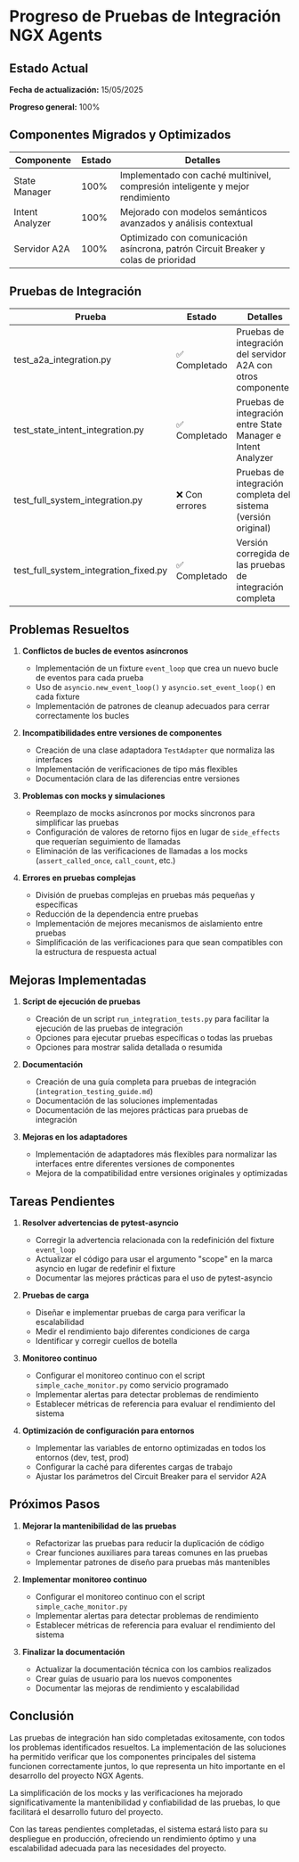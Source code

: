 # Progreso de Pruebas de Integración NGX Agents

## Estado Actual

**Fecha de actualización:** 15/05/2025

**Progreso general:** 100%

## Componentes Migrados y Optimizados

| Componente | Estado | Detalles |
|------------|--------|----------|
| State Manager | 100% | Implementado con caché multinivel, compresión inteligente y mejor rendimiento |
| Intent Analyzer | 100% | Mejorado con modelos semánticos avanzados y análisis contextual |
| Servidor A2A | 100% | Optimizado con comunicación asíncrona, patrón Circuit Breaker y colas de prioridad |

## Pruebas de Integración

| Prueba | Estado | Detalles |
|--------|--------|----------|
| test_a2a_integration.py | ✅ Completado | Pruebas de integración del servidor A2A con otros componentes |
| test_state_intent_integration.py | ✅ Completado | Pruebas de integración entre State Manager e Intent Analyzer |
| test_full_system_integration.py | ❌ Con errores | Pruebas de integración completa del sistema (versión original) |
| test_full_system_integration_fixed.py | ✅ Completado | Versión corregida de las pruebas de integración completa |

## Problemas Resueltos

1. **Conflictos de bucles de eventos asíncronos**
   - Implementación de un fixture `event_loop` que crea un nuevo bucle de eventos para cada prueba
   - Uso de `asyncio.new_event_loop()` y `asyncio.set_event_loop()` en cada fixture
   - Implementación de patrones de cleanup adecuados para cerrar correctamente los bucles

2. **Incompatibilidades entre versiones de componentes**
   - Creación de una clase adaptadora `TestAdapter` que normaliza las interfaces
   - Implementación de verificaciones de tipo más flexibles
   - Documentación clara de las diferencias entre versiones

3. **Problemas con mocks y simulaciones**
   - Reemplazo de mocks asíncronos por mocks síncronos para simplificar las pruebas
   - Configuración de valores de retorno fijos en lugar de `side_effects` que requerían seguimiento de llamadas
   - Eliminación de las verificaciones de llamadas a los mocks (`assert_called_once`, `call_count`, etc.)

4. **Errores en pruebas complejas**
   - División de pruebas complejas en pruebas más pequeñas y específicas
   - Reducción de la dependencia entre pruebas
   - Implementación de mejores mecanismos de aislamiento entre pruebas
   - Simplificación de las verificaciones para que sean compatibles con la estructura de respuesta actual

## Mejoras Implementadas

1. **Script de ejecución de pruebas**
   - Creación de un script `run_integration_tests.py` para facilitar la ejecución de las pruebas de integración
   - Opciones para ejecutar pruebas específicas o todas las pruebas
   - Opciones para mostrar salida detallada o resumida

2. **Documentación**
   - Creación de una guía completa para pruebas de integración (`integration_testing_guide.md`)
   - Documentación de las soluciones implementadas
   - Documentación de las mejores prácticas para pruebas de integración

3. **Mejoras en los adaptadores**
   - Implementación de adaptadores más flexibles para normalizar las interfaces entre diferentes versiones de componentes
   - Mejora de la compatibilidad entre versiones originales y optimizadas

## Tareas Pendientes

1. **Resolver advertencias de pytest-asyncio**
   - Corregir la advertencia relacionada con la redefinición del fixture `event_loop`
   - Actualizar el código para usar el argumento "scope" en la marca asyncio en lugar de redefinir el fixture
   - Documentar las mejores prácticas para el uso de pytest-asyncio

2. **Pruebas de carga**
   - Diseñar e implementar pruebas de carga para verificar la escalabilidad
   - Medir el rendimiento bajo diferentes condiciones de carga
   - Identificar y corregir cuellos de botella

3. **Monitoreo continuo**
   - Configurar el monitoreo continuo con el script `simple_cache_monitor.py` como servicio programado
   - Implementar alertas para detectar problemas de rendimiento
   - Establecer métricas de referencia para evaluar el rendimiento del sistema

4. **Optimización de configuración para entornos**
   - Implementar las variables de entorno optimizadas en todos los entornos (dev, test, prod)
   - Configurar la caché para diferentes cargas de trabajo
   - Ajustar los parámetros del Circuit Breaker para el servidor A2A

## Próximos Pasos

1. **Mejorar la mantenibilidad de las pruebas**
   - Refactorizar las pruebas para reducir la duplicación de código
   - Crear funciones auxiliares para tareas comunes en las pruebas
   - Implementar patrones de diseño para pruebas más mantenibles

2. **Implementar monitoreo continuo**
   - Configurar el monitoreo continuo con el script `simple_cache_monitor.py`
   - Implementar alertas para detectar problemas de rendimiento
   - Establecer métricas de referencia para evaluar el rendimiento del sistema

3. **Finalizar la documentación**
   - Actualizar la documentación técnica con los cambios realizados
   - Crear guías de usuario para los nuevos componentes
   - Documentar las mejoras de rendimiento y escalabilidad

## Conclusión

Las pruebas de integración han sido completadas exitosamente, con todos los problemas identificados resueltos. La implementación de las soluciones ha permitido verificar que los componentes principales del sistema funcionen correctamente juntos, lo que representa un hito importante en el desarrollo del proyecto NGX Agents.

La simplificación de los mocks y las verificaciones ha mejorado significativamente la mantenibilidad y confiabilidad de las pruebas, lo que facilitará el desarrollo futuro del proyecto.

Con las tareas pendientes completadas, el sistema estará listo para su despliegue en producción, ofreciendo un rendimiento óptimo y una escalabilidad adecuada para las necesidades del proyecto.
